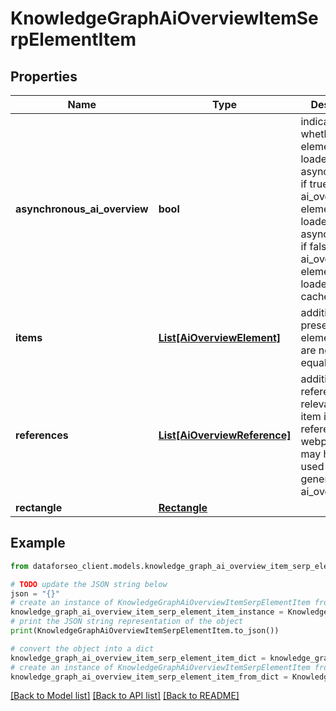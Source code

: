 # KnowledgeGraphAiOverviewItemSerpElementItem


## Properties

Name | Type | Description | Notes
------------ | ------------- | ------------- | -------------
**asynchronous_ai_overview** | **bool** | indicates whether the element is loaded asynchronically if true, the ai_overview element is loaded asynchronically; if false, the ai_overview element is loaded from cache; | [optional] 
**items** | [**List[AiOverviewElement]**](AiOverviewElement.md) | additional items present in the element if there are none, equals null | [optional] 
**references** | [**List[AiOverviewReference]**](AiOverviewReference.md) | additional references relevant to the item includes references to webpages that may have been used to generate the ai_overview | [optional] 
**rectangle** | [**Rectangle**](Rectangle.md) |  | [optional] 

## Example

```python
from dataforseo_client.models.knowledge_graph_ai_overview_item_serp_element_item import KnowledgeGraphAiOverviewItemSerpElementItem

# TODO update the JSON string below
json = "{}"
# create an instance of KnowledgeGraphAiOverviewItemSerpElementItem from a JSON string
knowledge_graph_ai_overview_item_serp_element_item_instance = KnowledgeGraphAiOverviewItemSerpElementItem.from_json(json)
# print the JSON string representation of the object
print(KnowledgeGraphAiOverviewItemSerpElementItem.to_json())

# convert the object into a dict
knowledge_graph_ai_overview_item_serp_element_item_dict = knowledge_graph_ai_overview_item_serp_element_item_instance.to_dict()
# create an instance of KnowledgeGraphAiOverviewItemSerpElementItem from a dict
knowledge_graph_ai_overview_item_serp_element_item_from_dict = KnowledgeGraphAiOverviewItemSerpElementItem.from_dict(knowledge_graph_ai_overview_item_serp_element_item_dict)
```
[[Back to Model list]](../README.md#documentation-for-models) [[Back to API list]](../README.md#documentation-for-api-endpoints) [[Back to README]](../README.md)


